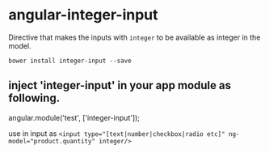 # angular-integer-input
Directive that makes the inputs with `integer` to be available as integer in the model.

`bower install integer-input --save`
## inject 'integer-input' in your app module as following.

angular.module('test', ['integer-input']);

use in input as `<input type="[text|number|checkbox|radio etc]" ng-model="product.quantity" integer/>`